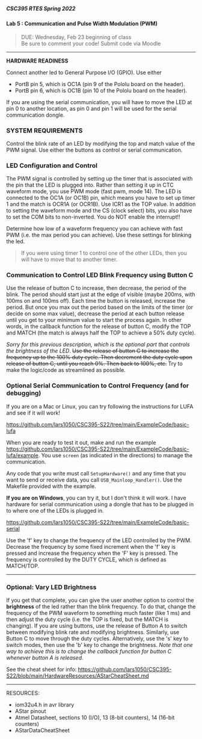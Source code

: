 ##### CSC395 RTES Spring 2022

#### Lab 5 : Communication and Pulse Width Modulation (PWM)
> DUE: Wednesday, Feb 23 beginning of class <br>
> Be sure to comment your code!
> Submit code via Moodle

<hr>

**__HARDWARE READINESS__**

Connect another led to General Purpose I/O (GPIO). Use either
- PortB pin 5, which is OC1A (pin 9 of the Pololu board on the header).
- PortB pin 6, which is OC1B (pin 10 of the Pololu board on the header).

If you are using the serial communication, you will have to move the LED at pin 0 to another location, as pin 0 and pin 1 will be used for the serial communication dongle.

### SYSTEM REQUIREMENTS

Control the blink rate of an LED by modifying the top and match value of the PWM signal. Use either the buttons as control or serial communication.

### LED Configuration and Control

The PWM signal is controlled by setting up the timer that is associated with the pin that the LED is plugged into. Rather than setting it up in CTC waveform mode, you use PWM mode (fast pwm, mode 14). The LED is connected to the OC1A (or OC1B) pin, which means you have to set up timer 1 and the match is OCR1A (or OCR1B). Use ICR1 as the TOP value. In addition to setting the waveform mode and the CS (clock select) bits, you also have to set the COM bits to non-inverted. You do NOT enable the interrupt!!

Determine how low of a waveform frequency you can achieve with fast PWM (i.e. the max period you can achieve). Use these settings for blinking the led.

>If you were using timer 1 to control one of the other LEDs, then you will have to move that to another timer.

### Communication to Control LED Blink Frequency using Button C

Use the release of button C to increase, then decrease, the period of the blink. The period should start just at the edge of visible (maybe 200ms, with 100ms on and 100ms off). Each time the button is released, increase the period. But once you max out the period based on the limits of the timer (or decide on some max value), decrease the period at each button release until you get to your minimum value to start the process again. In other words, in the callback function for the release of button C, modify the TOP and MATCH (the match is always half the TOP to achieve a 50% duty cycle).

*Sorry for this previous description, which is the optional part that controls the brightness of the LED*. <del>Use the release of button C to increase the frequency up to the 100% duty cycle. Then decrement the duty cycle upon release of button C, until you reach 0%. Then back to 100%, etc.</del> Try to make the logic/code as streamlined as possible.

### Optional Serial Communication to Control Frequency (and for debugging)

If you are on a Mac or Linux, you can try following the instructions for LUFA and see if it will work!

https://github.com/lars1050/CSC395-S22/tree/main/ExampleCode/basic-lufa

When you are ready to test it out, make and run the example https://github.com/lars1050/CSC395-S22/tree/main/ExampleCode/basic-lufa/example. You use `screen` (as indicated in the directions) to manage the communication.

Any code that you write must call `SetupHardware()` and any time that you want to send or receive data, you call `USB_Mainloop_Handler()`. Use the Makefile provided with the example.

**If you are on Windows**, you can try it, but I don't think it will work. I have hardware for serial communication using a dongle that has to be plugged in to where one of the LEDs is plugged in.

https://github.com/lars1050/CSC395-S22/tree/main/ExampleCode/basic-serial

Use the 'f' key to change the frequency of the LED controlled by the PWM. Decrease the frequency by some fixed increment when the 'f' key is pressed and increase the frequency when the 'F' key is pressed. The frequency is controlled by the DUTY CYCLE, which is defined as MATCH/TOP.

<hr>

### Optional: Vary LED Brightness

If you get that complete, you can give the user another option to control the **brightness** of the led rather than the blink frequency. To do that, change the frequency of the PWM waveform to something much faster (like 1 ms) and then adjust the duty cycle (i.e. the TOP is fixed, but the MATCH is changing). If you are using buttons, use the release of Button A to switch between modifying blink rate and modifying brightness. Similarly, use Button C to move through the duty cycles. Alternatively, use the 's' key to switch modes, then use the 'b' key to change the brightness. *Note that one way to achieve this is to change the callback function for button C whenever button A is released*.

See the cheat sheet for info: https://github.com/lars1050/CSC395-S22/blob/main/HardwareResources/AStarCheatSheet.md

<hr>

RESOURCES:
- iom32u4.h in avr library
- AStar pinout
- Atmel Datasheet, sections 10 (I/O), 13 (8-bit counters), 14 (16-bit counters)
- AStarDataCheatSheet
